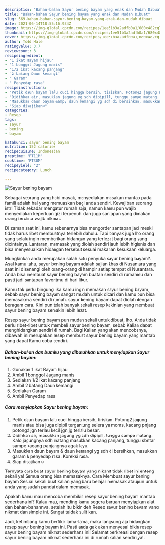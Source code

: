 ```yaml
---
description: "Bahan-bahan Sayur bening bayam yang enak dan Mudah Dibuat"
title: "Bahan-bahan Sayur bening bayam yang enak dan Mudah Dibuat"
slug: 569-bahan-bahan-sayur-bening-bayam-yang-enak-dan-mudah-dibuat
date: 2021-06-14T18:55:16.934Z
image: https://img-global.cpcdn.com/recipes/1ee51b3a2adfb0a1/680x482cq70/sayur-bening-bayam-foto-resep-utama.jpg
thumbnail: https://img-global.cpcdn.com/recipes/1ee51b3a2adfb0a1/680x482cq70/sayur-bening-bayam-foto-resep-utama.jpg
cover: https://img-global.cpcdn.com/recipes/1ee51b3a2adfb0a1/680x482cq70/sayur-bening-bayam-foto-resep-utama.jpg
author: Todd Hale
ratingvalue: 3.7
reviewcount: 3
recipeingredient:
- "1 ikat Bayam hijau"
- "1 bonggol Jagung manis"
- "1/2 ikat kacang panjang"
- "2 batang Daun kemangi"
- " Garam"
- " Penyedap rasa"
recipeinstructions:
- "Petik daun bayam lalu cuci hingga bersih, tiriskan. Potong2 jagung manis atau bisa juga dipipil tergantung selera ya moms, kacang pnjang potong2 jgn terlau kecil jgn jg terlalu besar."
- "Didihkan air, masukkan jagung yg sdh dipipill, tunggu sampe matang. Kalo jagungnya sdh matang masukkan kacang panjang, tunggu sbntar sampe kacang panjangnya agak layu."
- "Masukkan daun bayam &amp; daun kemangi yg sdh di bersihkan, masukkan garam &amp; penyedap rasa. Koreksi rasa."
- "Siap disajikan☺️"
categories:
- Resep
tags:
- sayur
- bening
- bayam

katakunci: sayur bening bayam 
nutrition: 152 calories
recipecuisine: Indonesian
preptime: "PT11M"
cooktime: "PT30M"
recipeyield: "2"
recipecategory: Lunch

---
```



![Sayur bening bayam](https://img-global.cpcdn.com/recipes/1ee51b3a2adfb0a1/680x482cq70/sayur-bening-bayam-foto-resep-utama.jpg)

Sebagai seorang yang hobi masak, menyediakan masakan mantab pada famili adalah hal yang memuaskan bagi anda sendiri. Kewajiban seorang istri Tidak sekadar mengatur rumah saja, namun kamu pun wajib menyediakan keperluan gizi terpenuhi dan juga santapan yang dimakan orang tercinta wajib nikmat.

Di zaman  saat ini, kamu sebenarnya bisa mengorder santapan jadi meski tidak harus ribet membuatnya terlebih dahulu. Tapi banyak juga lho orang yang selalu ingin memberikan hidangan yang terlezat bagi orang yang dicintainya. Lantaran, memasak yang diolah sendiri jauh lebih higienis dan bisa menyesuaikan hidangan tersebut sesuai makanan kesukaan keluarga. 



Mungkinkah anda merupakan salah satu penyuka sayur bening bayam?. Asal kamu tahu, sayur bening bayam adalah sajian khas di Nusantara yang saat ini disenangi oleh orang-orang di hampir setiap tempat di Nusantara. Anda bisa membuat sayur bening bayam buatan sendiri di rumahmu dan pasti jadi santapan favoritmu di hari libur.

Kamu tak perlu bingung jika kamu ingin memakan sayur bening bayam, sebab sayur bening bayam sangat mudah untuk dicari dan kamu pun bisa memasaknya sendiri di rumah. sayur bening bayam dapat diolah dengan beragam cara. Kini pun telah banyak sekali resep kekinian yang membuat sayur bening bayam semakin lebih lezat.

Resep sayur bening bayam pun mudah sekali untuk dibuat, lho. Anda tidak perlu ribet-ribet untuk membeli sayur bening bayam, sebab Kalian dapat menghidangkan sendiri di rumah. Bagi Kalian yang akan mencobanya, dibawah ini merupakan resep membuat sayur bening bayam yang mantab yang dapat Kamu coba sendiri.

<!--inarticleads1-->

##### Bahan-bahan dan bumbu yang dibutuhkan untuk menyiapkan Sayur bening bayam:

1. Gunakan 1 ikat Bayam hijau
1. Ambil 1 bonggol Jagung manis
1. Sediakan 1/2 ikat kacang panjang
1. Ambil 2 batang Daun kemangi
1. Sediakan  Garam
1. Ambil  Penyedap rasa




<!--inarticleads2-->

##### Cara menyiapkan Sayur bening bayam:

1. Petik daun bayam lalu cuci hingga bersih, tiriskan. Potong2 jagung manis atau bisa juga dipipil tergantung selera ya moms, kacang pnjang potong2 jgn terlau kecil jgn jg terlalu besar.
1. Didihkan air, masukkan jagung yg sdh dipipill, tunggu sampe matang. Kalo jagungnya sdh matang masukkan kacang panjang, tunggu sbntar sampe kacang panjangnya agak layu.
1. Masukkan daun bayam &amp; daun kemangi yg sdh di bersihkan, masukkan garam &amp; penyedap rasa. Koreksi rasa.
1. Siap disajikan☺️




Ternyata cara buat sayur bening bayam yang nikamt tidak ribet ini enteng sekali ya! Semua orang bisa memasaknya. Cara Membuat sayur bening bayam Sesuai sekali buat kalian yang baru belajar memasak ataupun untuk anda yang sudah pandai dalam memasak.

Apakah kamu mau mencoba membikin resep sayur bening bayam mantab sederhana ini? Kalau mau, mending kamu segera buruan menyiapkan alat dan bahan-bahannya, setelah itu bikin deh Resep sayur bening bayam yang nikmat dan simple ini. Sangat taidak sulit kan. 

Jadi, ketimbang kamu berfikir lama-lama, maka langsung aja hidangkan resep sayur bening bayam ini. Pasti anda gak akan menyesal bikin resep sayur bening bayam nikmat sederhana ini! Selamat berkreasi dengan resep sayur bening bayam nikmat sederhana ini di rumah kalian sendiri,ya!.

